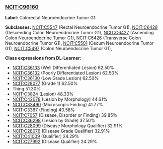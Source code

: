 
### [NCIT:C96160](http://purl.obolibrary.org/obo/NCIT_C96160)
**Label:** Colorectal Neuroendocrine Tumor G1

**Subclasses:** [NCIT:C5547](http://purl.obolibrary.org/obo/NCIT_C5547) (Rectal Neuroendocrine Tumor G1), [NCIT:C6428](http://purl.obolibrary.org/obo/NCIT_C6428) (Descending Colon Neuroendocrine Tumor G1), [NCIT:C6427](http://purl.obolibrary.org/obo/NCIT_C6427) (Ascending Colon Neuroendocrine Tumor G1), [NCIT:C6426](http://purl.obolibrary.org/obo/NCIT_C6426) (Transverse Colon Neuroendocrine Tumor G1), [NCIT:C5501](http://purl.obolibrary.org/obo/NCIT_C5501) (Cecum Neuroendocrine Tumor G1), [NCIT:C5497](http://purl.obolibrary.org/obo/NCIT_C5497) (Colon Neuroendocrine Tumor G1), 

**Class expressions from DL-Learner:**

- [NCIT:C36133](http://purl.obolibrary.org/obo/NCIT_C36133) (Well Differentiated Lesion) 62.50%
- [NCIT:C36132](http://purl.obolibrary.org/obo/NCIT_C36132) (Poorly Differentiated Lesion) 62.50%
- [NCIT:C36130](http://purl.obolibrary.org/obo/NCIT_C36130) (Low Grade Lesion) 62.50%
- [NCIT:C28077](http://purl.obolibrary.org/obo/NCIT_C28077) (Grade 1) 62.50%
- Thing 51.30%
- [NCIT:C3824](http://purl.obolibrary.org/obo/NCIT_C3824) (Lesion) 48.33%
- [NCIT:C42078](http://purl.obolibrary.org/obo/NCIT_C42078) (Lesion by Morphology) 44.61%
- [NCIT:C83490](http://purl.obolibrary.org/obo/NCIT_C83490) (Microscopic Finding) 41.77%
- [NCIT:C3367](http://purl.obolibrary.org/obo/NCIT_C3367) (Finding) 40.58%
- [NCIT:C7057](http://purl.obolibrary.org/obo/NCIT_C7057) (Disease, Disorder or Finding) 39.85%
- [NCIT:C36298](http://purl.obolibrary.org/obo/NCIT_C36298) (Lesion by Grade) 37.50%
- [NCIT:C28099](http://purl.obolibrary.org/obo/NCIT_C28099) (Disease Morphology Qualifier) 32.91%
- [NCIT:C28076](http://purl.obolibrary.org/obo/NCIT_C28076) (Disease Grade Qualifier) 32.91%
- [NCIT:C41009](http://purl.obolibrary.org/obo/NCIT_C41009) (Qualifier) 24.29%
- [NCIT:C27992](http://purl.obolibrary.org/obo/NCIT_C27992) (Disease Qualifier) 24.29%


